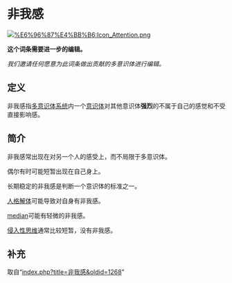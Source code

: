 <!-- Source: 非我感 -->

# 非我感

![](images/thumb/0/03/Icon_Attention.png/60px-Icon_Attention.png)[%E6%96%87%E4%BB%B6:Icon_Attention.png](%E6%96%87%E4%BB%B6:Icon_Attention.png)

**这个词条需要进一步的编辑。**

_我们邀请任何愿意为此词条做出贡献的多意识体进行编辑。_

## 定义

非我感指[多意识体系统](%E5%A4%9A%E6%84%8F%E8%AF%86%E4%BD%93)内一个[意识体](%E6%84%8F%E8%AF%86%E4%BD%93)对其他意识体**强烈**的不属于自己的感觉和不受直接影响感。

## 简介

非我感常出现在对另一个人的感受上，而不局限于多意识体。

偶尔有时可能短暂出现在自己身上。

长期稳定的非我感是判断一个意识体的标准之一。

[人格解体](%E4%BA%BA%E6%A0%BC%E8%A7%A3%E4%BD%93-%E7%8E%B0%E5%AE%9E%E8%A7%A3%E4%BD%93%E9%9A%9C%E7%A2%8D)可能导致对自身有非我感。

[median](Median)可能有轻微的非我感。

[侵入性思维](%E4%BE%B5%E5%85%A5%E6%80%A7%E6%80%9D%E7%BB%B4)通常比较短暂，没有非我感。

## 补充

取自“[index.php?title=非我感&oldid=1268](index.php?title=%E9%9D%9E%E6%88%91%E6%84%9F&oldid=1268)”
